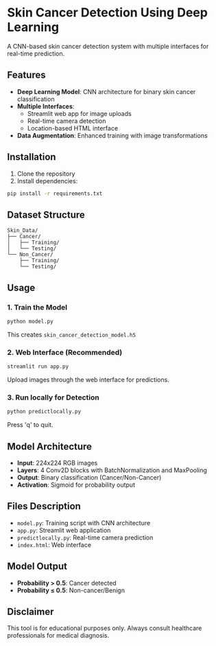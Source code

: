 # Skin Cancer Detection Using Deep Learning

A CNN-based skin cancer detection system with multiple interfaces for real-time prediction.

## Features

- **Deep Learning Model**: CNN architecture for binary skin cancer classification
- **Multiple Interfaces**: 
  - Streamlit web app for image uploads
  - Real-time camera detection
  - Location-based HTML interface
- **Data Augmentation**: Enhanced training with image transformations

## Installation

1. Clone the repository
2. Install dependencies:
```bash
pip install -r requirements.txt
```

## Dataset Structure

```
Skin_Data/
├── Cancer/
│   ├── Training/
│   └── Testing/
└── Non_Cancer/
    ├── Training/
    └── Testing/
```

## Usage

### 1. Train the Model
```bash
python model.py
```
This creates `skin_cancer_detection_model.h5`

### 2. Web Interface (Recommended)
```bash
streamlit run app.py
```
Upload images through the web interface for predictions.

### 3. Run locally for Detection
```bash
python predictlocally.py
```
Press 'q' to quit.

## Model Architecture

- **Input**: 224x224 RGB images
- **Layers**: 4 Conv2D blocks with BatchNormalization and MaxPooling
- **Output**: Binary classification (Cancer/Non-Cancer)
- **Activation**: Sigmoid for probability output

## Files Description

- `model.py`: Training script with CNN architecture
- `app.py`: Streamlit web application
- `predictlocally.py`: Real-time camera prediction
- `index.html`: Web interface

## Model Output

- **Probability > 0.5**: Cancer detected
- **Probability ≤ 0.5**: Non-cancer/Benign

## Disclaimer

This tool is for educational purposes only. Always consult healthcare professionals for medical diagnosis.
